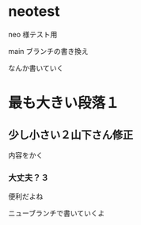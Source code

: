 # neotest
neo 様テスト用

main ブランチの書き換え

なんか書いていく

# 最も大きい段落１

## 少し小さい２山下さん修正
内容をかく

### 大丈夫？３
便利だよね

ニューブランチで書いていくよ
